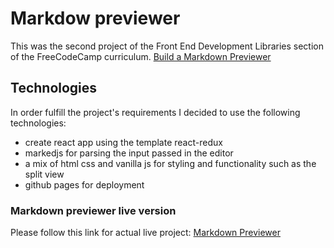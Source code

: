 # Markdow previewer

This was the second project of the Front End Development Libraries section of the FreeCodeCamp curriculum.
[Build a Markdown Previewer](https://www.freecodecamp.org/learn/front-end-development-libraries/front-end-development-libraries-projects/build-a-markdown-previewer)

## Technologies

In order fulfill the project's requirements I decided to use the following technologies:

-   create react app using the template react-redux
-   markedjs for parsing the input passed in the editor
-   a mix of html css and vanilla js for styling and functionality such as the split view
-   github pages for deployment

### Markdown previewer live version

Please follow this link for actual live project:
[Markdown Previewer](https://dnlk86.github.io/markdown-previewer)
